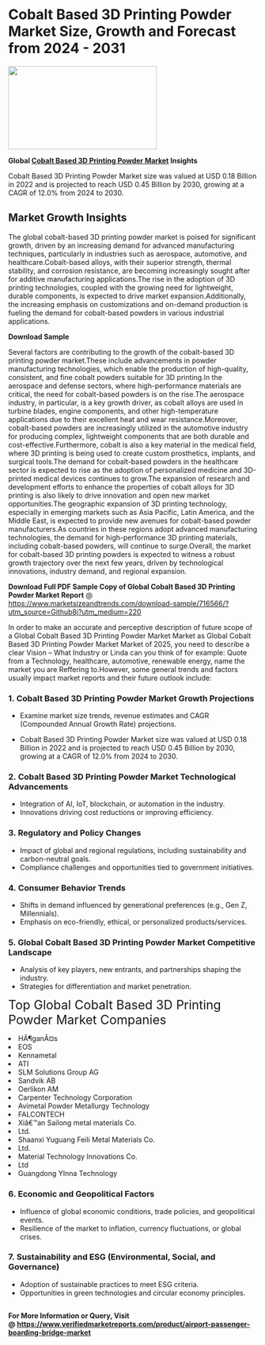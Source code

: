 <H1>Cobalt Based 3D Printing Powder Market Size, Growth and Forecast from 2024 - 2031</H1><img class="aligncenter size-medium wp-image-584254" src="https://thirdeyenews.in/wp-content/uploads/2024/09/Global-Market-Research-300x168.jpeg" alt="" width="300" height="168" /><p><strong>Global&nbsp;<a href="https://www.marketsizeandtrends.com/download-sample/716566/?utm_source=Github8j?utm_medium=220">Cobalt Based 3D Printing Powder Market</a> Insights</strong></p><p>Cobalt Based 3D Printing Powder Market size was valued at USD 0.18 Billion in 2022 and is projected to reach USD 0.45 Billion by 2030, growing at a CAGR of 12.0% from 2024 to 2030.</p><p><h2>Market Growth Insights</h2> <p>The global cobalt-based 3D printing powder market is poised for significant growth, driven by an increasing demand for advanced manufacturing techniques, particularly in industries such as aerospace, automotive, and healthcare.Cobalt-based alloys, with their superior strength, thermal stability, and corrosion resistance, are becoming increasingly sought after for additive manufacturing applications.The rise in the adoption of 3D printing technologies, coupled with the growing need for lightweight, durable components, is expected to drive market expansion.Additionally, the increasing emphasis on customizations and on-demand production is fueling the demand for cobalt-based powders in various industrial applications.</p> <p><strong>Download Sample</strong></p> <p>Several factors are contributing to the growth of the cobalt-based 3D printing powder market.These include advancements in powder manufacturing technologies, which enable the production of high-quality, consistent, and fine cobalt powders suitable for 3D printing.In the aerospace and defense sectors, where high-performance materials are critical, the need for cobalt-based powders is on the rise.The aerospace industry, in particular, is a key growth driver, as cobalt alloys are used in turbine blades, engine components, and other high-temperature applications due to their excellent heat and wear resistance.Moreover, cobalt-based powders are increasingly utilized in the automotive industry for producing complex, lightweight components that are both durable and cost-effective.Furthermore, cobalt is also a key material in the medical field, where 3D printing is being used to create custom prosthetics, implants, and surgical tools.The demand for cobalt-based powders in the healthcare sector is expected to rise as the adoption of personalized medicine and 3D-printed medical devices continues to grow.The expansion of research and development efforts to enhance the properties of cobalt alloys for 3D printing is also likely to drive innovation and open new market opportunities.The geographic expansion of 3D printing technology, especially in emerging markets such as Asia Pacific, Latin America, and the Middle East, is expected to provide new avenues for cobalt-based powder manufacturers.As countries in these regions adopt advanced manufacturing technologies, the demand for high-performance 3D printing materials, including cobalt-based powders, will continue to surge.Overall, the market for cobalt-based 3D printing powders is expected to witness a robust growth trajectory over the next few years, driven by technological innovations, industry demand, and regional expansion.<p><span class=""><strong>Download Full PDF Sample Copy of Global Cobalt Based 3D Printing Powder Market Report</strong> @ <a href="https://www.marketsizeandtrends.com/download-sample/716566/?utm_source=Github8j?utm_medium=220" target="_blank">https://www.marketsizeandtrends.com/download-sample/716566/?utm_source=Github8j?utm_medium=220</a></span></p><p>In order to make an accurate and perceptive description of future scope of a Global&nbsp;Cobalt Based 3D Printing Powder Market Market as Global&nbsp;Cobalt Based 3D Printing Powder Market Market of 2025, you need to describe a clear Vision &ndash; What Industry or Linda can you think of for example: Quote from a Technology, healthcare, automotive, renewable energy, name the market you are Reffering to.However, some general trends and factors usually impact market reports and their future outlook include:</p><h3>1.&nbsp;<strong>Cobalt Based 3D Printing Powder Market Growth Projections</strong></h3><ul><li>Examine market size trends, revenue estimates and CAGR (Compounded Annual Growth Rate) projections.</li><li><p>Cobalt Based 3D Printing Powder Market size was valued at USD 0.18 Billion in 2022 and is projected to reach USD 0.45 Billion by 2030, growing at a CAGR of 12.0% from 2024 to 2030.</p></li></ul><h3>2.&nbsp;<strong>Cobalt Based 3D Printing Powder Market Technological Advancements</strong></h3><ul><li>Integration of AI, IoT, blockchain, or automation in the industry.</li><li>Innovations driving cost reductions or improving efficiency.</li></ul><h3>3.&nbsp;<strong>Regulatory and Policy Changes</strong></h3><ul><li>Impact of global and regional regulations, including sustainability and carbon-neutral goals.</li><li>Compliance challenges and opportunities tied to government initiatives.</li></ul><h3>4.&nbsp;<strong>Consumer Behavior Trends</strong></h3><ul><li>Shifts in demand influenced by generational preferences (e.g., Gen Z, Millennials).</li><li>Emphasis on eco-friendly, ethical, or personalized products/services.</li></ul><h3>5.&nbsp;<strong>Global Cobalt Based 3D Printing Powder Market Competitive Landscape</strong></h3><ul><li>Analysis of key players, new entrants, and partnerships shaping the industry.</li><li>Strategies for differentiation and market penetration.</li></ul><p data-pm-slice="1 1 []"><span style="color: inherit; font-family: inherit; font-size: 25px;">Top Global Cobalt Based 3D Printing Powder Market Companies</span></p><div class="" data-test-id=""><p><li>HÃ¶ganÃ¤s</li><li> EOS</li><li> Kennametal</li><li> ATI</li><li> SLM Solutions Group AG</li><li> Sandvik AB</li><li> Oerlikon AM</li><li> Carpenter Technology Corporation</li><li> Avimetal Powder Metallurgy Technology</li><li> FALCONTECH</li><li> Xiâ€™an Sailong metal materials Co.</li><li> Ltd.</li><li> Shaanxi Yuguang Feili Metal Materials Co.</li><li> Ltd.</li><li> Material Technology Innovations Co.</li><li> Ltd</li><li> Guangdong YInna Technology</li></p></div><h3>6.&nbsp;<strong>Economic and Geopolitical Factors</strong></h3><ul><li>Influence of global economic conditions, trade policies, and geopolitical events.</li><li>Resilience of the market to inflation, currency fluctuations, or global crises.</li></ul><h3>7.&nbsp;<strong>Sustainability and ESG (Environmental, Social, and Governance)</strong></h3><ul><li>Adoption of sustainable practices to meet ESG criteria.</li><li>Opportunities in green technologies and circular economy principles.</li></ul><h2><strong style="font-size: 14px;">For More Information or Query, Visit @&nbsp;</strong><a style="background-color: #ffffff; font-size: 14px;" href="https://www.marketsizeandtrends.com/report/cobalt-based-3d-printing-powder-market/" target="_blank">https://www.verifiedmarketreports.com/product/airport-passenger-boarding-bridge-market</a></h2>